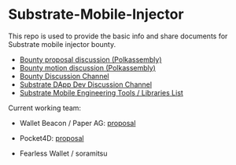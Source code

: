 # Substrate-Mobile-Injector
This repo is used to provide the basic info and share documents for Substrate mobile injector bounty.


* [Bounty proposal discussion (Polkassembly)](https://kusama.polkassembly.io/bounty/3)
* [Bounty motion discussion (Polkassembly)](https://kusama.polkassembly.io/motion/272)
* [Bounty Discussion Channel](https://app.element.io/#/room/#mobile-injector:matrix.org)
* [Substrate DApp Dev Discussion Channel](https://app.element.io/#/room/#substrateappsdev:matrix.org)
* [Substrate Mobile Engineering Tools / Libraries List](https://github.com/paritytech/substrate-open-working-groups/discussions/16)

Current working team:

* Wallet Beacon / Paper AG: [proposal](https://docs.google.com/document/d/18ySGC3WkJz0gjbJmHz3deBCwWapVEdD9VYZm2jwnjiQ)

* Pocket4D: [proposal](https://docs.google.com/document/d/1-0EMQE3FwEAtdMcRu9XcVI8xYYKiyGM3jZ7dSHJdvTs)

* Fearless Wallet / soramitsu
